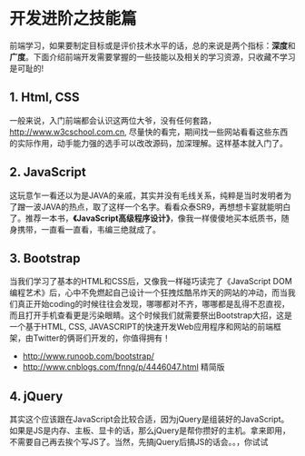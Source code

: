 # 开发进阶之技能篇

前端学习，如果要制定目标或是评价技术水平的话，总的来说是两个指标：**深度**和**广度**。下面介绍前端开发需要掌握的一些技能以及相关的学习资源，只收藏不学习是可耻的!

## 1. Html, CSS

一般来说，入门前端都会认识这两位大爷，没有任何套路，http://www.w3cschool.com.cn, 尽量快的看完，期间找一些网站看看这些东西的实际作用，动手能力强的选手可以改改源码，加深理解。这样基本就入门了。

## 2. JavaScript

这玩意乍一看还以为是JAVA的亲戚，其实并没有毛线关系，纯粹是当时发明者为了蹭一波JAVA的热点，取了这样一个名字。看看众泰SR9，再想想卡宴就能明白了。推荐一本书，**《JavaScript高级程序设计》**，像我一样傻傻地买本纸质书，随身携带，一直看一直看，韦编三绝就成了。

## 3. Bootstrap

当我们学习了基本的HTML和CSS后，又像我一样碰巧读完了《JavaScript DOM编程艺术》后，心中不免燃起自己设计一个狂拽炫酷吊炸天的网站的冲动，而当我们真正开始coding的时候往往会发现，哪哪都对不齐，哪哪都是乱得不忍直视，而且打开手机查看更是污染眼睛。这个时候我们就需要祭出Bootstrap大招，这是一个基于HTML, CSS, JAVASCRIPT的快速开发Web应用程序和网站的前端框架，由Twitter的俩哥们开发的，你值得拥有！

- http://www.runoob.com/bootstrap/
- http://www.cnblogs.com/fnng/p/4446047.html 精简版

## 4. jQuery

其实这个应该跟在JavaScript会比较合适，因为jQuery是组装好的JavaScript。如果是JS是内存、主板、显卡的话，那么jQuery是帮你攒好的主机。拿来即用，不需要自己再去挨个写JS了。当然，先搞jQuery后搞JS的话会。。，你试试